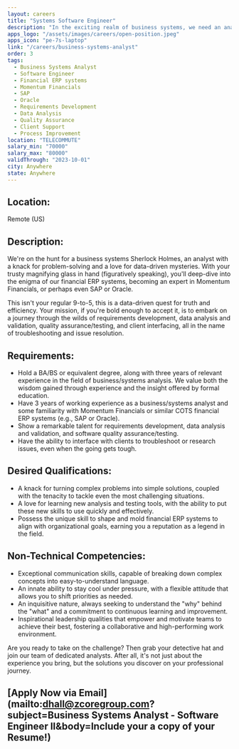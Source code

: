 ```yaml
---
layout: careers
title: "Systems Software Engineer"
description: "In the exciting realm of business systems, we need an analytical maestro who can help us decode the intricacies of financial ERP systems. Armed with a sense of humor and undaunted spirit, you'll tackle complex puzzles, turn chaos into order, and ultimately guide our ship through the stormy seas of systems analysis."
apps_logo: "/assets/images/careers/open-position.jpeg"
apps_icon: "pe-7s-laptop"
link: "/careers/business-systems-analyst"
order: 3
tags:
  - Business Systems Analyst
  - Software Engineer
  - Financial ERP systems
  - Momentum Financials
  - SAP
  - Oracle
  - Requirements Development
  - Data Analysis
  - Quality Assurance
  - Client Support
  - Process Improvement
location: "TELECOMMUTE"
salary_min: "70000"
salary_max: "80000"
validThrough: "2023-10-01"
city: Anywhere
state: Anywhere
---
```


## Location:

Remote (US)

## Description:

We're on the hunt for a business systems Sherlock Holmes, an analyst with a knack for problem-solving and a love for data-driven mysteries. With your trusty magnifying glass in hand (figuratively speaking), you'll deep-dive into the enigma of our financial ERP systems, becoming an expert in Momentum Financials, or perhaps even SAP or Oracle.

This isn't your regular 9-to-5, this is a data-driven quest for truth and efficiency. Your mission, if you're bold enough to accept it, is to embark on a journey through the wilds of requirements development, data analysis and validation, quality assurance/testing, and client interfacing, all in the name of troubleshooting and issue resolution.

## Requirements:

- Hold a BA/BS or equivalent degree, along with three years of relevant experience in the field of business/systems analysis. We value both the wisdom gained through experience and the insight offered by formal education.
- Have 3 years of working experience as a business/systems analyst and some familiarity with Momentum Financials or similar COTS financial ERP systems (e.g., SAP or Oracle).
- Show a remarkable talent for requirements development, data analysis and validation, and software quality assurance/testing.
- Have the ability to interface with clients to troubleshoot or research issues, even when the going gets tough.

## Desired Qualifications:

- A knack for turning complex problems into simple solutions, coupled with the tenacity to tackle even the most challenging situations.
- A love for learning new analysis and testing tools, with the ability to put these new skills to use quickly and effectively.
- Possess the unique skill to shape and mold financial ERP systems to align with organizational goals, earning you a reputation as a legend in the field.

## Non-Technical Competencies:

- Exceptional communication skills, capable of breaking down complex concepts into easy-to-understand language.
- An innate ability to stay cool under pressure, with a flexible attitude that allows you to shift priorities as needed.
- An inquisitive nature, always seeking to understand the "why" behind the "what" and a commitment to continuous learning and improvement.
- Inspirational leadership qualities that empower and motivate teams to achieve their best, fostering a collaborative and high-performing work environment.

Are you ready to take on the challenge? Then grab your detective hat and join our team of dedicated analysts. After all, it's not just about the experience you bring, but the solutions you discover on your professional journey.

## [Apply Now via Email](mailto:dhall@zcoregroup.com?subject=Business Systems Analyst - Software Engineer II&body=Include your a copy of your Resume!)
